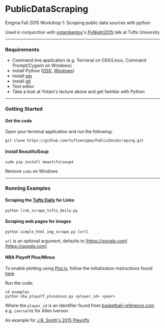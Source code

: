 # PublicDataScraping
Enigma Fall 2015 Workshop 1: Scraping public data sources with python

Used in conjunction with [yotambentov](https://github.com/yotambentov)'s [PyNight2015](https://github.com/yotambentov/PyNight2015) talk at Tufts University

---

### Requirements

* Command line application (e.g. Terminal on OSX/Linux, Command Prompt/Cygwin on Windows)
* Install Python ([OSX](http://docs.python-guide.org/en/latest/starting/install/osx/), [Windows](http://docs.python-guide.org/en/latest/starting/install/win/))
* Install [pip](https://pip.pypa.io/en/latest/installing/)
* Install [git](https://git-scm.com/book/en/v2/Getting-Started-Installing-Git)
* Text editor
* Take a look at Yotam's lecture above and get familiar with Python

---

### Getting Started

#### Get the code
Open your terminal application and run the following:

    git clone https://github.com/tuftsenigma/PublicDataScraping.git

#### Install BeautifulSoup
    
    sudo pip install beautifulsoup4

Remove `sudo` on Windows

---

### Running Examples

#### Scraping the [Tufts Daily](http://tuftsdaily.com) for Links

    python link_scrape_tufts_daily.py

#### Scraping web pages for images

    python simple_html_img_scrape.py [url]

`url` is an optional argument, defaults to [https://google.com](https://google.com)

#### NBA Playoff Plus/Minus
To enable plotting using [Plot.ly](https://plot.ly/), follow the initialization instructions found [here](https://plot.ly/python/getting-started/)

Run the code:

    cd examples
    python nba_playoff_plusminus.py <player_id> <year>

Where the `player_id` is an identifier found from [basketball-reference.com](http://www.basketball-reference.com/) e.g. `iversal01` for Allen Iverson

An example for [J.R. Smith's 2015 Playoffs](https://plot.ly/~sunjayb/68/jr-smith-2015-playoffs-plusminus/)
